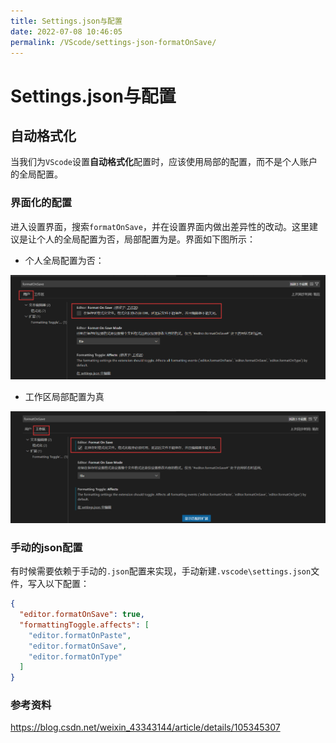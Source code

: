 ```yaml
---
title: Settings.json与配置
date: 2022-07-08 10:46:05
permalink: /VScode/settings-json-formatOnSave/
---
```





# Settings.json与配置


## 自动格式化
当我们为`VScode`设置**自动格式化**配置时，应该使用局部的配置，而不是个人账户的全局配置。

### 界面化的配置 <Badge type="tip" text="推荐的快速配置" />
进入设置界面，搜索`formatOnSave`，并在设置界面内做出差异性的改动。这里建议是让个人的全局配置为否，局部配置为是。界面如下图所示：

- 个人全局配置为否：

![image-20220708110100034](https://raw.githubusercontent.com/RuanZhongNan/img-store/main/img/image-20220708110100034.png)



- 工作区局部配置为真

![image-20220708110118798](https://raw.githubusercontent.com/RuanZhongNan/img-store/main/img/image-20220708110118798.png)





### 手动的json配置 <Badge type="warning" text="稳妥的保守配置" />
有时候需要依赖于手动的`.json`配置来实现，手动新建`.vscode\settings.json`文件，写入以下配置：
``` json {2}
{
  "editor.formatOnSave": true,
  "formattingToggle.affects": [
    "editor.formatOnPaste",
    "editor.formatOnSave",
    "editor.formatOnType"
  ]
}
```







### 参考资料
https://blog.csdn.net/weixin_43343144/article/details/105345307